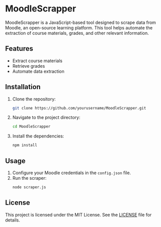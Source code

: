 # MoodleScrapper

MoodleScrapper is a JavaScript-based tool designed to scrape data from Moodle, an open-source learning platform. This tool helps automate the extraction of course materials, grades, and other relevant information.

## Features

- Extract course materials
- Retrieve grades
- Automate data extraction

## Installation

1. Clone the repository:
    ```bash
    git clone https://github.com/yourusername/MoodleScrapper.git
    ```
2. Navigate to the project directory:
    ```bash
    cd MoodleScrapper
    ```
3. Install the dependencies:
    ```bash
    npm install
    ```

## Usage

1. Configure your Moodle credentials in the `config.json` file.
2. Run the scraper:
    ```bash
    node scraper.js
    ```

## License

This project is licensed under the MIT License. See the [LICENSE](LICENSE) file for details.
